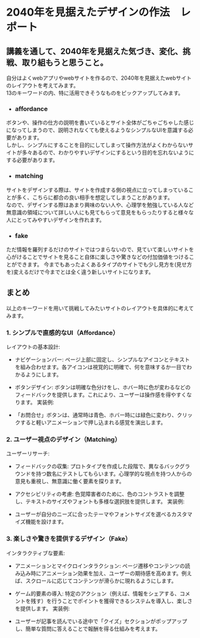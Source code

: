 # 2040年を見据えたデザインの作法　レポート  

## 講義を通して、2040年を見据えた気づき、変化、挑戦、取り組もうと思うこと。  

自分はよくwebアプリやwebサイトを作るので、2040年を見据えたwebサイトのレイアウトを考えてみます。  
13のキーワードの内、特に活用できそうなものをピックアップしてみます。  

* ### affordance

ボタンや、操作の仕方の説明を書いているとサイト全体がごちゃごちゃした感じになってしまうので、説明されなくても使えるようなシンプルなUIを意識する必要があります。  
しかし、シンプルにすることを目的にしてしまって操作方法がよくわからないサイトが多々あるので、わかりやすいデザインにするという目的を忘れないようにする必要があります。  

* ### matching

サイトをデザインする際は、サイトを作成する側の視点に立ってしまっていることが多く、こちらに都合の良い相手を想定してしまうことがあります。  
なので、デザインする際はあまり興味のない人や、心理学を勉強している人など無意識の領域について詳しい人にも見てもらって意見をもらったりすると様々な人にとってみやすいデザインを作れます。  

* ### fake

ただ情報を羅列するだけのサイトではつまらないので、見ていて楽しいサイトを心がけることでサイトを見ること自体に楽しさや驚きなどの付加価値をつけることができます。
今までもあったよくあるタイプのサイトでも少し見方を(見せ方を)変えるだけで今までとは全く違う新しいサイトになります。  

## まとめ  

以上のキーワードを用いて挑戦してみたいサイトのレイアウトを具体的に考えてみます。  

### 1. シンプルで直感的なUI（Affordance）  

レイアウトの基本設計:

* ナビゲーションバー: ページ上部に固定し、シンプルなアイコンとテキストを組み合わせます。各アイコンは視覚的に明確で、何を意味するか一目でわかるようにします。
* ボタンデザイン: ボタンは明確な色分けをし、ホバー時に色が変わるなどのフィードバックを提供します。これにより、ユーザーは操作感を得やすくなります。
実装例:

* 「お問合せ」ボタンは、通常時は青色、ホバー時には緑色に変わり、クリックすると軽いアニメーションで押し込まれる感覚を演出します。

### 2. ユーザー視点のデザイン（Matching）  

ユーザーリサーチ:

* フィードバックの収集: プロトタイプを作成した段階で、異なるバックグラウンドを持つ数名にテストしてもらいます。心理学的な視点を持つ人からの意見も重視し、無意識に働く要素を探ります。
* アクセシビリティの考慮: 色覚障害者のために、色のコントラストを調整し、テキストのサイズやフォントも多様な選択肢を提供します。
実装例:

* ユーザーが自分のニーズに合ったテーマやフォントサイズを選べるカスタマイズ機能を設けます。

### 3. 楽しさや驚きを提供するデザイン（Fake）  

インタラクティブな要素:

* アニメーションとマイクロインタラクション: ページ遷移やコンテンツの読み込み時にアニメーション効果を加え、ユーザーの期待感を高めます。例えば、スクロールに応じてコンテンツが滑らかに現れるようにします。
* ゲーム的要素の導入: 特定のアクション（例えば、情報をシェアする、コメントを残す）を行うことでポイントを獲得できるシステムを導入し、楽しさを提供します。
実装例:

* ユーザーが記事を読んでいる途中で「クイズ」セクションがポップアップし、簡単な質問に答えることで報酬を得る仕組みを考えます。
